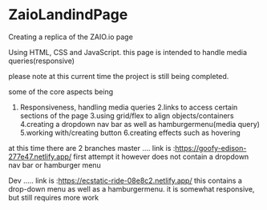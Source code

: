 # ZaioLandindPage
Creating a replica of the ZAIO.io page

Using HTML, CSS and JavaScript.
this page is intended to handle media queries(responsive)

please note at this current time the project is still being completed.

some of the core aspects being
1. Responsiveness, handling media queries
2.links to access certain sections of the page
3.using grid/flex to align objects/containers
4.creating a dropdown nav bar as well as hamburgermenu(media query)
5.working with/creating button
6.creating effects such as hovering

at this time there are 2 branches 
master .... link is :https://goofy-edison-277e47.netlify.app/
first attempt it however does not contain a dropdown nav bar or hamburger menu

Dev ..... link is :https://ecstatic-ride-08e8c2.netlify.app/
this contains a drop-down menu as well as a hamburgermenu.
it is somewhat responsive, but still requires more work